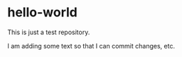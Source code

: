 # hello-world
This is just a test repository.

I am adding some text so that I can commit changes, etc.
